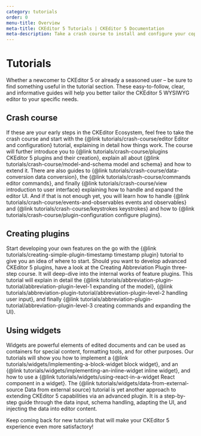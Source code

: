 ```yaml
---
category: tutorials
order: 0
menu-title: Overview
meta-title: CKEditor 5 Tutorials | CKEditor 5 Documentation
meta-description: Take a crash course to install and configure your copy of CKEditor 5 or deep-dive into the internal works of the editor ecosystem to create new features, adapt and tailor the system to you needs!
---
```


# Tutorials

Whether a newcomer to CKEditor&nbsp;5 or already a seasoned user &ndash; be sure to find something useful in the tutorial section. These easy-to-follow, clear, and informative guides will help you better tailor the CKEditor 5 WYSIWYG editor to your specific needs.

## Crash course

If these are your early steps in the CKEditor Ecosystem, feel free to take the crash course and start with the {@link tutorials/crash-course/editor Editor and configuration} tutorial, explaining in detail how things work. The course will further introduce you to {@link tutorials/crash-course/plugins CKEditor&nbsp;5 plugins and their creation}, explain all about {@link tutorials/crash-course/model-and-schema model and schema} and how to extend it. There are also guides to {@link tutorials/crash-course/data-conversion data conversion}, the {@link tutorials/crash-course/commands editor commands}, and finally {@link tutorials/crash-course/view introduction to user interface} explaining how to handle and expand the editor UI. And if that is not enough yet, you will learn how to handle {@link tutorials/crash-course/events-and-observables events and observables} and {@link tutorials/crash-course/keystrokes keystrokes} and how to {@link tutorials/crash-course/plugin-configuration configure plugins}.

## Creating plugins

Start developing your own features on the go with the {@link tutorials/creating-simple-plugin-timestamp timestamp plugin} tutorial to give you an idea of where to start. Should you want to develop advanced CKEditor&nbsp;5 plugins, have a look at the Creating Abbreviation Plugin three-step course. It will deep-dive into the internal works of feature plugins. This tutorial will explain in detail the {@link tutorials/abbreviation-plugin-tutorial/abbreviation-plugin-level-1 expanding of the model}, {@link tutorials/abbreviation-plugin-tutorial/abbreviation-plugin-level-2 handling user input}, and finally {@link tutorials/abbreviation-plugin-tutorial/abbreviation-plugin-level-3 creating commands and expanding the UI}.

## Using widgets

Widgets are powerful elements of edited documents and can be used as containers for special content, formatting tools, and for other purposes. Our tutorials will show you how to implement a {@link tutorials/widgets/implementing-a-block-widget block widget}, and an {@link tutorials/widgets/implementing-an-inline-widget inline widget}, and how to use a {@link tutorials/widgets/using-react-in-a-widget React component in a widget}. The {@link tutorials/widgets/data-from-external-source Data from external source} tutorial is yet another approach to extending CKEditor&nbsp;5 capabilities via an advanced plugin. It is a step-by-step guide through the data input, schema handling, adapting the UI, and injecting the data into editor content.

Keep coming back for new tutorials that will make your CKEditor&nbsp;5 experience even more satisfactory!
